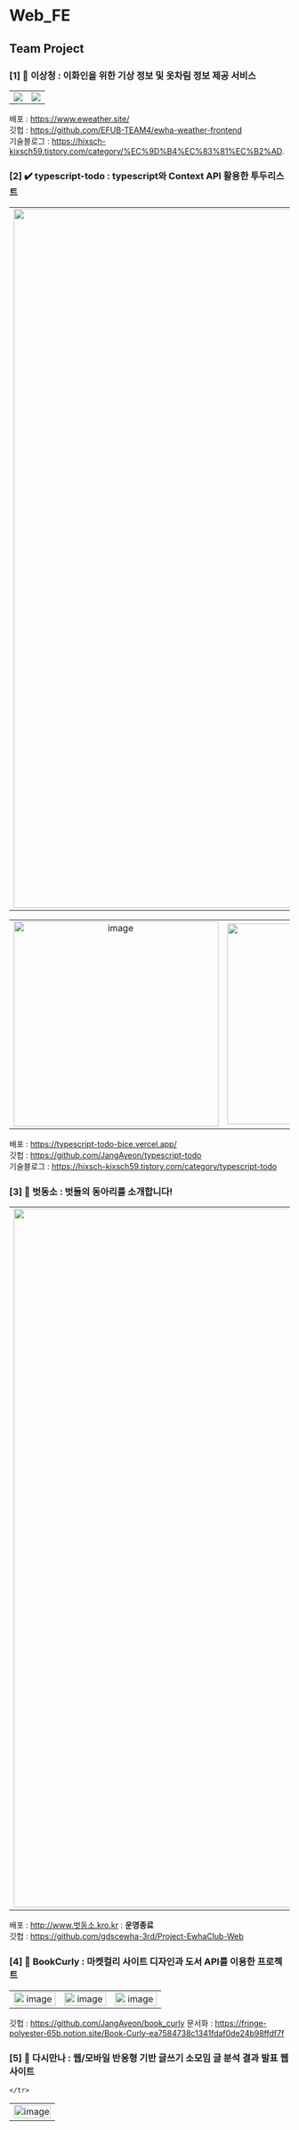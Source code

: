# Web_FE

## Team Project

### [1] 🌈 이상청 : 이화인을 위한 기상 정보 및 옷차림 정보 제공 서비스
<table>
    <tr width="100%">
        <td width="50%" align="center"><img src="https://eweather-bucket.s3.ap-northeast-2.amazonaws.com/share/readme/intro1.png"></td>
        <td width="50%" align="center"><img src="https://eweather-bucket.s3.ap-northeast-2.amazonaws.com/share/readme/intro2.png"></td>
    </tr>
</table>

배포 : https://www.eweather.site/ <br> 
깃헙 : https://github.com/EFUB-TEAM4/ewha-weather-frontend <br>
기술블로그 : https://hixsch-kixsch59.tistory.com/category/%EC%9D%B4%EC%83%81%EC%B2%AD. <br>


### [2] ✔️ typescript-todo : typescript와 Context API 활용한 투두리스트
<table>
    <tr width="100%">
            <td width="50%" align="center"><img width="1254" alt="image" src="https://user-images.githubusercontent.com/67853616/187699792-dbbaa5d2-1f0f-4e5f-b7bf-2c3f8f16fab7.png"></td>
        <td width="50%" height="50%"align="center"><img width="1254" alt="image" src="https://user-images.githubusercontent.com/67853616/187699120-59b34d61-9ac4-4afe-9f32-2f3cb62c9ad4.png"></td>
    </tr>
</table>

<table>
        <tr width="100%">
            <td width="25%" align="center">
<img width="368" alt="image" src="https://user-images.githubusercontent.com/67853616/187699180-2827756e-5550-4d3a-95dd-f62035f0e4e0.png"></td>
                    <td width="25%" align="center">
<img width="360" alt="image" src="https://user-images.githubusercontent.com/67853616/187699190-ba3d402f-da19-45c9-841f-d9c7b2d50ee9.png"></td>
        <td width="25%" height="50%"align="center"><img width="360" alt="image" src="https://user-images.githubusercontent.com/67853616/187699218-eae85691-8710-4027-85f3-dc3984635b75.png"></td>
                <td width="25%" height="50%"align="center"><img width="368" alt="image" src="https://user-images.githubusercontent.com/67853616/187699230-5f94255f-12d7-448a-ac96-41643d64fa0a.png"></td>
    </tr>
</table>

배포 : https://typescript-todo-bice.vercel.app/ <br> 
깃헙 : https://github.com/JangAyeon/typescript-todo <br>
기술블로그 : https://hixsch-kixsch59.tistory.com/category/typescript-todo <br>


### [3] 🌸 벗동소 : 벗들의 동아리를 소개합니다!


<table>
    <tr width="100%">
            <td width="30%" align="center"><img width="1254" alt="image" src="https://user-images.githubusercontent.com/67853616/187700446-4c1821c8-1c6f-4773-a666-3d70706f6e0a.png"></td>
        <td width="30%" height="50%"align="center"><img width="1254" alt="image" src="https://user-images.githubusercontent.com/67853616/187700431-3526675a-78f9-4876-9517-325cc4b95c6f.png"></td>
                <td width="30%" height="50%"align="center"><img width="1254" alt="image" src="https://user-images.githubusercontent.com/67853616/187700452-10f90806-1605-491b-b71f-c5ea0649ae85.png"></td>
    </tr>
</table>



배포 : http://www.벗동소.kro.kr : **운영종료** <br> 
깃헙 : https://github.com/gdscewha-3rd/Project-EwhaClub-Web <br>


### [4] 📖 BookCurly : 마켓컬리 사이트 디자인과 도서 API를 이용한 프로젝트
<table>
    <tr width="30%">
            <td width="30%" align="center"><img width="100%" alt="image" src="https://user-images.githubusercontent.com/67853616/155665318-4bdd3f45-6197-42b7-9935-177d8cc72877.gif"></td>
        <td width="30%" height="50%"align="center"><img width="100%" alt="image" src="https://user-images.githubusercontent.com/67853616/155672862-06814f1b-7299-45db-ad75-d9c3c4b606ec.gif"></td>
                <td width="30%" height="50%"align="center"><img width="100%" alt="image" src="https://user-images.githubusercontent.com/67853616/155667278-bf9d9401-7f5d-4286-8256-0f360369831f.gif"></td>
    </tr>
</table>

깃헙 : https://github.com/JangAyeon/book_curly
문서화 : https://fringe-polyester-65b.notion.site/Book-Curly-ea7584738c1341fdaf0de24b98ffdf7f

### [5] 🗻 다시만나 : 웹/모바일 반응형 기반 글쓰기 소모임 글 분석 결과 발표 웹사이트
<table>
    <tr width="100%">
            <td width="100%" align="center"><img width="100%" alt="image" src="https://user-images.githubusercontent.com/67853616/187702838-cf4ae253-2a29-4bdd-aa22-b40ec36757e9.png"></td>
      
    </tr>
</table>



